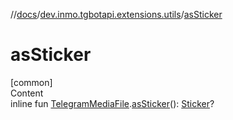 //[docs](../../index.md)/[dev.inmo.tgbotapi.extensions.utils](index.md)/[asSticker](as-sticker.md)



# asSticker  
[common]  
Content  
inline fun [TelegramMediaFile](../dev.inmo.tgbotapi.types.files.abstracts/-telegram-media-file/index.md).[asSticker](as-sticker.md)(): [Sticker](../dev.inmo.tgbotapi.types.files/-sticker/index.md)?  



